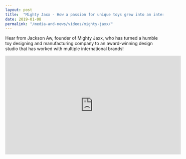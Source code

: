 ```yaml
---
layout: post
title:  "Mighty Jaxx - How a passion for unique toys grew into an international business"
date: 2019-01-08
permalink: "/media-and-news/videos/mighty-jaxx/"
---
```


Hear from Jackson Aw, founder of Mighty Jaxx, who has turned a humble toy designing and manufacturing company to an award-winning design studio that has worked with multiple international brands!

<div class="bp-youtube">
      <iframe width="560" height="315" src="https://www.youtube.com/embed/b--dqUVCQCQ" frameborder="0" allow="autoplay; encrypted-media" allowfullscreen></iframe>
</div>
